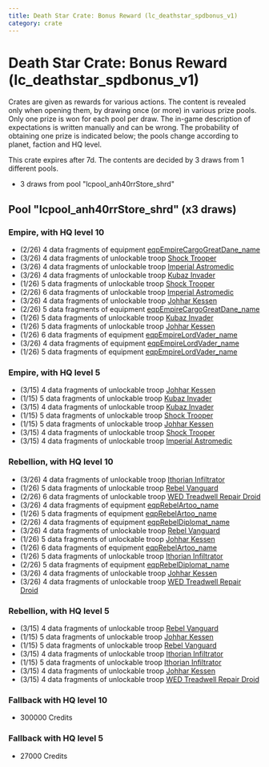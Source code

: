 ```yaml
---
title: Death Star Crate: Bonus Reward (lc_deathstar_spdbonus_v1)
category: crate
---
```


# Death Star Crate: Bonus Reward (lc_deathstar_spdbonus_v1)

Crates are given as rewards for various actions. The content is revealed only when opening them, by drawing once (or more) in various prize pools. Only one prize is won for each pool per draw. The in-game description of expectations is written manually and can be wrong. The probability of obtaining one prize is indicated below; the pools change according to planet, faction and HQ level.

This crate expires after 7d. The contents are decided by 3 draws from 1 different pools.
  * 3 draws from pool "lcpool_anh40rrStore_shrd"

## Pool "lcpool_anh40rrStore_shrd" (x3 draws)

### Empire, with HQ level 10

  * (2/26) 4 data fragments of equipment [eqpEmpireCargoGreatDane_name](eqpEmpireCargoGreatDane_name)
  * (3/26) 4 data fragments of unlockable troop [Shock Trooper](Shock)
  * (3/26) 4 data fragments of unlockable troop [Imperial Astromedic](R5Medic)
  * (3/26) 4 data fragments of unlockable troop [Kubaz Invader](KubazInvader)
  * (1/26) 5 data fragments of unlockable troop [Shock Trooper](Shock)
  * (2/26) 6 data fragments of unlockable troop [Imperial Astromedic](R5Medic)
  * (3/26) 4 data fragments of unlockable troop [Johhar Kessen](EmpireJohhar)
  * (2/26) 5 data fragments of equipment [eqpEmpireCargoGreatDane_name](eqpEmpireCargoGreatDane_name)
  * (1/26) 5 data fragments of unlockable troop [Kubaz Invader](KubazInvader)
  * (1/26) 5 data fragments of unlockable troop [Johhar Kessen](EmpireJohhar)
  * (1/26) 6 data fragments of equipment [eqpEmpireLordVader_name](eqpEmpireLordVader_name)
  * (3/26) 4 data fragments of equipment [eqpEmpireLordVader_name](eqpEmpireLordVader_name)
  * (1/26) 5 data fragments of equipment [eqpEmpireLordVader_name](eqpEmpireLordVader_name)

### Empire, with HQ level 5

  * (3/15) 4 data fragments of unlockable troop [Johhar Kessen](EmpireJohhar)
  * (1/15) 5 data fragments of unlockable troop [Kubaz Invader](KubazInvader)
  * (3/15) 4 data fragments of unlockable troop [Kubaz Invader](KubazInvader)
  * (1/15) 5 data fragments of unlockable troop [Shock Trooper](Shock)
  * (1/15) 5 data fragments of unlockable troop [Johhar Kessen](EmpireJohhar)
  * (3/15) 4 data fragments of unlockable troop [Shock Trooper](Shock)
  * (3/15) 4 data fragments of unlockable troop [Imperial Astromedic](R5Medic)

### Rebellion, with HQ level 10

  * (3/26) 4 data fragments of unlockable troop [Ithorian Infiltrator](IthorianInfiltrator)
  * (1/26) 5 data fragments of unlockable troop [Rebel Vanguard](Vanguard)
  * (2/26) 6 data fragments of unlockable troop [WED Treadwell Repair Droid](Treadwell)
  * (3/26) 4 data fragments of equipment [eqpRebelArtoo_name](eqpRebelArtoo_name)
  * (1/26) 5 data fragments of equipment [eqpRebelArtoo_name](eqpRebelArtoo_name)
  * (2/26) 4 data fragments of equipment [eqpRebelDiplomat_name](eqpRebelDiplomat_name)
  * (3/26) 4 data fragments of unlockable troop [Rebel Vanguard](Vanguard)
  * (1/26) 5 data fragments of unlockable troop [Johhar Kessen](RebelJohhar)
  * (1/26) 6 data fragments of equipment [eqpRebelArtoo_name](eqpRebelArtoo_name)
  * (1/26) 5 data fragments of unlockable troop [Ithorian Infiltrator](IthorianInfiltrator)
  * (2/26) 5 data fragments of equipment [eqpRebelDiplomat_name](eqpRebelDiplomat_name)
  * (3/26) 4 data fragments of unlockable troop [Johhar Kessen](RebelJohhar)
  * (3/26) 4 data fragments of unlockable troop [WED Treadwell Repair Droid](Treadwell)

### Rebellion, with HQ level 5

  * (3/15) 4 data fragments of unlockable troop [Rebel Vanguard](Vanguard)
  * (1/15) 5 data fragments of unlockable troop [Johhar Kessen](RebelJohhar)
  * (1/15) 5 data fragments of unlockable troop [Rebel Vanguard](Vanguard)
  * (3/15) 4 data fragments of unlockable troop [Ithorian Infiltrator](IthorianInfiltrator)
  * (1/15) 5 data fragments of unlockable troop [Ithorian Infiltrator](IthorianInfiltrator)
  * (3/15) 4 data fragments of unlockable troop [Johhar Kessen](RebelJohhar)
  * (3/15) 4 data fragments of unlockable troop [WED Treadwell Repair Droid](Treadwell)

### Fallback with HQ level 10

  * 300000 Credits

### Fallback with HQ level 5

  * 27000 Credits